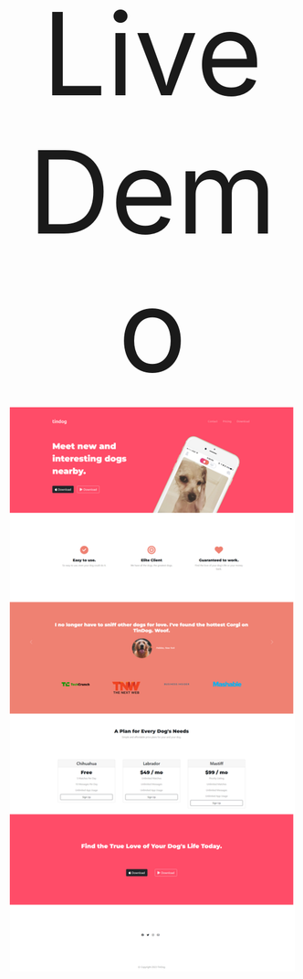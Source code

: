 <p align="center">
<a href="https://remarkeyable.github.io/TinDog-BS/"  style="font-size: 200px; text-decoration: none"> Live Demo </a>  
</p>
<p align="center">
<img src="images/1.png" style="width: 500px;">
</p>
